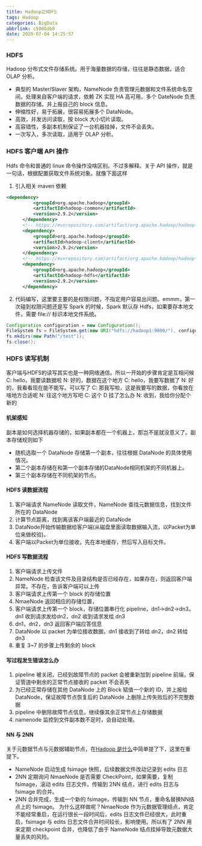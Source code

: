 ```yaml
---
title: Hadoop之HDFS
tags: Hadoop
categories: BigData
abbrlink: c508bdb8
date: 2020-07-04 14:25:57
---
```

### HDFS
Hadoop 分布式文件存储系统。用于海量数据的存储，往往是静态数据，适合 OLAP 分析。
<!--more-->
- 典型的 Master/Slaver 架构，NameNode 负责管理元数据和文件系统命名空间，处理来自客户端的请求，依赖 ZK 实现 HA 高可用。多个 DateNode 负责数据的存储，并上报自己的 block 信息。
- 伸缩性好，易于拓展，很容易拓展多个 DataNode。
- 高效，并发访问读取，按 block 大小切片读取。
- 高容错性，多副本机制保证了一台机器挂掉，文件不会丢失。
- 一次写入，多次读取，适用于 OLAP 分析。

### HDFS 客户端 API 操作
Hdfs 命令和普通的 linux 命令操作没啥区别。不过多解释。关于 API 操作，就是一句话，根据配置获取文件系统对象。就像下面这样

1. 引入相关 maven 依赖
```xml
<dependency>
          <groupId>org.apache.hadoop</groupId>
          <artifactId>hadoop-common</artifactId>
          <version>2.9.2</version>
      </dependency>
      <!-- https://mvnrepository.com/artifact/org.apache.hadoop/hadoop-client-->
      <dependency>
          <groupId>org.apache.hadoop</groupId>
          <artifactId>hadoop-client</artifactId>
          <version>2.9.2</version>
      </dependency>
      <!-- https://mvnrepository.com/artifact/org.apache.hadoop/hadoop-hdfs -->
      <dependency>
          <groupId>org.apache.hadoop</groupId>
          <artifactId>hadoop-hdfs</artifactId>
          <version>2.9.2</version>
      </dependency>
```
2. 代码编写，这里要主要的是权限问题，不指定用户容易出问题。emmm，第一次碰到权限问题还是写 Spark 的时候，Spark 默认存 Hdfs，如果要存本地文件，需要 file:// 标识本地文件系统。
```java
Configuration configuration = new Configuration();
FileSystem fs = FileSystem.get(new URI("hdfs://hadoop1:9000/"), configuration, "root");
fs.mkdirs(new Path("/test"));
fs.close();
```

### HDFS 读写机制
客户端与HDFS的读写其实也是一种网络通信。所以一开始的步骤肯定是互相问候
C: hello，我要读数据啦
N: 好的，数据在这个地方
C: hello，我要写数据了
N: 好的，我看看现在能不能写。可以写了
C: 那我写啦，这是我要写的数据，你看放在啥地方合适呢
N: 往这个地方写吧
C: 这个 D 挂了怎么办
N: 收到，我给你分配个新的

#### 机架感知
副本是如何选择机器存储的，如果副本都在一个机器上，那岂不是就没意义了。副本存储规则如下

 - 随机选取一个 DataNode 存储第一个副本，往往根据 DataNode 的具体使用情况。
 - 第二个副本存储在和第一个副本存储的DataNode相同机架的不同机器上。
 - 第三个副本存储在不同机架的节点。

#### HDFS 读数据流程
1. 客户端请求 NameNode 读取文件，NameNode 查找元数据信息，找到文件所在的 DataNode
2. 计算节点距离，找到离该客户端最近的 DataNode
3. DataNode开始传输数据给客户端(从磁盘里面读取数据输入流，以Packet为单位来做校验)。
4. 客户端以Packet为单位接收，先在本地缓存，然后写入目标文件。

#### HDFS 写数据流程
1. 客户端请求上传文件
2. NameNode 检查该文件及目录结构是否已经存在，如果存在，则返回客户端异常。不存在，告诉客户端可以上传
3. 客户端请求上传第一个 block 的存储位置
4. NmaeNode 返回相应的存储位置，
5. 客户端请求上传第一个 block，存储位置串行化 pipeline，dn1->dn2->dn3。dn1 收到请求发给dn2，dn2 收到请求发给 dn3
6. dn1，dn2，dn3 返回客户端应答信息
7. DataNode 以 packet 为单位接收数据，dn1 接收到了转给 dn2，dn2 转给 dn3
8. 重复 3~7 的步骤上传剩余的 block

#### 写过程发生错误怎么办
1. pipeline 被关闭，已经到故障节点的 packet 会被重新加到 pipeline 前端，保证管道中剩余的正常节点接收的 packet 不会丢失
2. 为已经正常存储在其他 DataNode 上的 Block 赋值一个新的 ID，并上报给 DataNode，保证故障节点恢复后的 DataNode 上删除上传失败后的不完整数据
3. pipeline 中删除故障节点信息，继续像其余正常节点上存储数据
4. namenode 监控到文件副本数不足时，会自动处理。

#### NN 与 2NN
关于元数据节点与元数据辅助节点，在[Hadoop 是什么](https://flyraty.github.io/2020/04/08/Hadoop%E5%AD%A6%E4%B9%A0-Hadoop%E6%98%AF%E4%BB%80%E4%B9%88/)中简单提了下，这里在重提下。

 - NameNode 启动生成 fsimage 快照，后续数据文件改动记录到 edits 日志
 - 2NN 定期询问 NmaeNode 是否需要 CheckPoint，如果需要，复制 fsimage，滚动 edits 日志文件。传输到 2NN 结点，进行 edits 日志与 fsimage 的合并。
 - 2NN 合并完成，生成一个新的 fsimage，传输到 NN 节点，重命名替换NN结点上的 fsimage。
为什么这样做呢？NmaeNode 作为元数据管理结点，肯定不能经常重启，在运行很长一段时间后，edits 日志文件已经很大，此时重启，fsimage 与 edits 日志文件合并时间较长，影响使用。所以有了 2NN 用来定期 checkpoint 合并，也降低了由于 NameNode 结点挂掉导致元数据大量丢失的风险。
